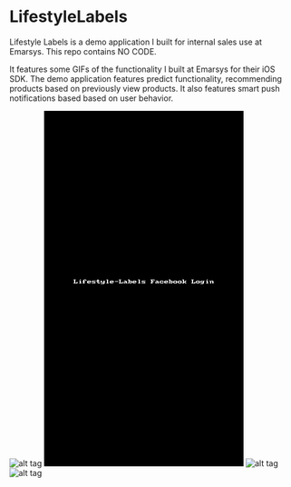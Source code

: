 # LifestyleLabels
Lifestyle Labels is a demo application I built for internal sales use at Emarsys.  This repo contains NO CODE.

It features some GIFs of the functionality I built at Emarsys for their iOS SDK.  The demo application features predict
functionality, recommending products based on previously view products.  It also features smart push notifications based
based on user behavior.



![alt tag](
https://github.com/sdliv/LifestyleLabels/blob/master/LifestyleLables-ApplePay.gif) ![alt tag](https://github.com/sdliv/LifestyleLabels/blob/master/LifestyleLables-LoginWithFacebook.gif) ![alt tag](https://github.com/sdliv/LifestyleLabels/blob/master/LifestyleLables-PaymentNotification.gif) ![alt tag](https://github.com/sdliv/LifestyleLabels/blob/master/LifestyleLables-Prediect-Functionality.gif)
